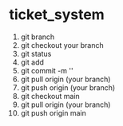 # ticket_system
1. git branch
2. git checkout your branch
3. git status
4. git add
5. git commit -m ''
6. git pull origin (your branch)
7. git push origin (your branch)
8. git checkout main
9. git pull origin (your branch)
10. git push origin main
